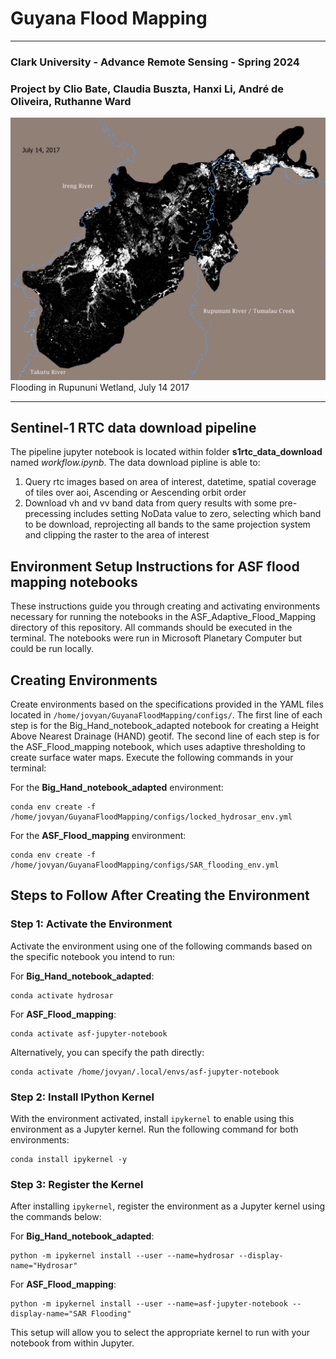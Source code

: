 <h1>Guyana Flood Mapping</h1>
<hr>
<h3>Clark University - Advance Remote Sensing - Spring 2024</h3>
<h3>Project by Clio Bate, Claudia Buszta, Hanxi Li, André de Oliveira, Ruthanne Ward</h3>

![Flooding in Rupununi Wetland](assets/07-14.png "Flooding in Rupununi Wetland, July 14 2017")
Flooding in Rupununi Wetland, July 14 2017
<hr>

## Sentinel-1 RTC data download pipeline

The pipeline jupyter notebook is located within folder __s1rtc_data_download__ named _workflow.ipynb_. The data download pipline is able to: 
1. Query rtc images based on area of interest, datetime, spatial coverage of tiles over aoi, Ascending or Aescending orbit order
2. Download vh and vv band data from query results with some pre-precessing includes setting NoData value to zero, selecting which band to be download, reprojecting all bands to the same projection system and clipping the raster to the area of interest

## Environment Setup Instructions for ASF flood mapping notebooks

<p>These instructions guide you through creating and activating environments necessary for running the notebooks in the ASF_Adaptive_Flood_Mapping directory of this repository. All commands should be executed in the terminal. The notebooks were run in Microsoft Planetary Computer but could be run locally.</p>

<h2>Creating Environments</h2>

<p>Create environments based on the specifications provided in the YAML files located in <code>/home/jovyan/GuyanaFloodMapping/configs/</code>. The first line of each step is for the Big_Hand_notebook_adapted notebook for creating a Height Above Nearest Drainage (HAND) geotif. The second line of each step is for the ASF_Flood_mapping notebook, which uses adaptive thresholding to create surface water maps. Execute the following commands in your terminal:</p>

<p>For the <strong>Big_Hand_notebook_adapted</strong> environment:</p>
<pre><code>conda env create -f /home/jovyan/GuyanaFloodMapping/configs/locked_hydrosar_env.yml</code></pre>

<p>For the <strong>ASF_Flood_mapping</strong> environment:</p>
<pre><code>conda env create -f /home/jovyan/GuyanaFloodMapping/configs/SAR_flooding_env.yml</code></pre>

<h2>Steps to Follow After Creating the Environment</h2>

<h3>Step 1: Activate the Environment</h3>

<p>Activate the environment using one of the following commands based on the specific notebook you intend to run:</p>

<p>For <strong>Big_Hand_notebook_adapted</strong>:</p>
<pre><code>conda activate hydrosar</code></pre>

<p>For <strong>ASF_Flood_mapping</strong>:</p>
<pre><code>conda activate asf-jupyter-notebook</code></pre>
<p>Alternatively, you can specify the path directly:</p>
<pre><code>conda activate /home/jovyan/.local/envs/asf-jupyter-notebook</code></pre>

<h3>Step 2: Install IPython Kernel</h3>

<p>With the environment activated, install <code>ipykernel</code> to enable using this environment as a Jupyter kernel. Run the following command for both environments:</p>
<pre><code>conda install ipykernel -y</code></pre>

<h3>Step 3: Register the Kernel</h3>

<p>After installing <code>ipykernel</code>, register the environment as a Jupyter kernel using the commands below:</p>

<p>For <strong>Big_Hand_notebook_adapted</strong>:</p>
<pre><code>python -m ipykernel install --user --name=hydrosar --display-name="Hydrosar"</code></pre>

<p>For <strong>ASF_Flood_mapping</strong>:</p>
<pre><code>python -m ipykernel install --user --name=asf-jupyter-notebook --display-name="SAR Flooding"</code></pre>

<p>This setup will allow you to select the appropriate kernel to run with your notebook from within Jupyter.</p>
